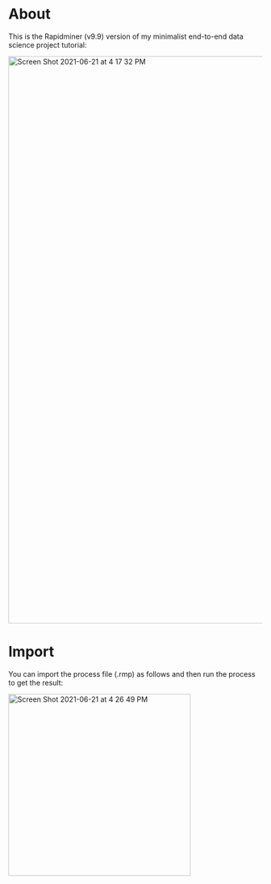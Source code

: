 # About

This is the Rapidminer (v9.9) version of my minimalist end-to-end data science project tutorial:

<img width="1125" alt="Screen Shot 2021-06-21 at 4 17 32 PM" src="https://user-images.githubusercontent.com/595772/122823571-88ba0680-d2ad-11eb-8cdc-3956122c579d.png">


# Import

You can import the process file (.rmp) as follows and then run the process to get the result:

<img width="361" alt="Screen Shot 2021-06-21 at 4 26 49 PM" src="https://user-images.githubusercontent.com/595772/122823566-8657ac80-d2ad-11eb-9ef4-62d34e4dd9d0.png">


